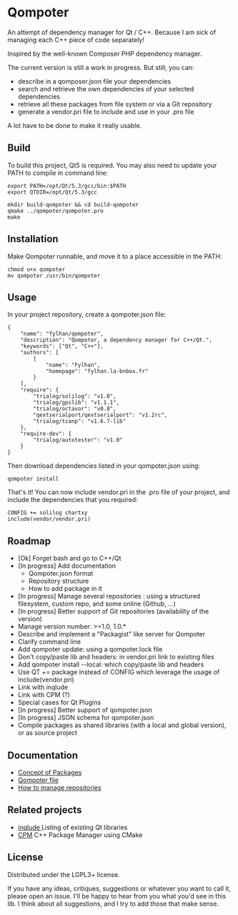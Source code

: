 Qompoter
================================

An attempt of dependency manager for Qt / C++. Because I am sick of managing each C++ piece of code separately!

Inspired by the well-known Composer PHP dependency manager.

The current version is still a work in progress. But still, you can:

* describe in a qomposer.json file your dependencies
* search and retrieve the own dependencies of your selected dependencies
* retrieve all these packages from file system or via a Git repository
* generate a vendor.pri file to include and use in your .pro file

A lot have to be done to make it really usable.

Build
--------------------------------

To build this project, Qt5 is required. You may also need to update your PATH to compile in command line:

	export PATH=/opt/Qt/5.3/gcc/bin:$PATH
	export QTDIR=/opt/Qt/5.3/gcc

	mkdir build-qompoter && cd build-qompoter
	qmake ../qompoter/qompoter.pro
	make

Installation
--------------------------------

Make Qompoter runnable, and move it to a place accessible in the PATH:

	chmod u+x qompoter
	mv qompoter /usr/bin/qompoter

Usage
--------------------------------

In your project repository, create a qompoter.json file:

	{
		"name": "fylhan/qompoter",
		"description": "Qompoter, a dependency manager for C++/Qt.",
		"keywords": ["Qt", "C++"],
		"authors": [
			{
				"name": "Fylhan",
				"homepage": "fylhan.la-bnbox.fr"
			}
		],
		"require": {
			"trialog/solilog": "v1.0",
			"trialog/gpslib": "v1.1.1",
			"trialog/octavor": "v0.8",
			"qextserialport/qextserialport": "v1.2rc",
			"trialog/tcanp": "v1.6.7-lib"
		},
		"require-dev": {
			"trialog/autotester": "v1.0"
		}
	}

Then download dependencies listed in your qompoter.json using:

	qompoter install

That's it! You can now include vendor.pri in the .pro file of your project, and include the dependencies that you required:

	CONFIG += solilog chartxy
	include(vendor/vendor.pri)

Roadmap
--------------------------------

* [Ok] Forget bash and go to C++/Qt
* [In progress] Add documentation
	* Qompoter.json format
	* Repository structure
	* How to add package in it
* [In progress] Manage several repositories : using a structured filesystem, custom repo, and some online (Github, ...)
* [In progress] Better support of Git repositories (availability of the version)
* Manage version number: >=1.0, 1.0.*
* Describe and implement a "Packagist" like server for Qompoter
* Clarify command line
* Add qompoter update: using a qompoter.lock file
* Don't copy/paste lib and headers: in vendor.pri link to existing files
* Add qompoter install --local: which copy/paste lib and headers
* Use QT += package instead of CONFIG which leverage the usage of include(vendor.pri)
* Link with inqlude
* Link with CPM (?)
* Special cases for Qt Plugins
* [In progress] Better support of qompoter.json
* [In progress] JSON schema for qompoter.json
* Compile packages as shared libraries (with a local and global version), or as source project

Documentation
--------------------------------

* [Concept of Packages](docs/Packages.md)
* [Qompoter file](docs/Qompoter-file.md)
* [How to manage repositories](docs/Repositories.md)

Related projects
--------------------------------
* [inqlude ](http://inqlude.org/) Listing of existing Qt libraries
* [CPM](https://github.com/iauns/cpm) C++ Package Manager using CMake

License
--------------------------------

Distributed under the LGPL3+ license.

If you have any ideas, critiques, suggestions or whatever you want to call it, please open an issue. I'll be happy to hear from you what you'd see in this lib. I think about all suggestions, and I try to add those that make sense.
